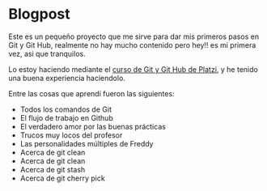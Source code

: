 # Blogpost
Este es un pequeño proyecto que me sirve para dar mis primeros pasos en Git y Git Hub, realmente no hay mucho contenido pero hey!! es mi primera vez, asi que tranquilos.

Lo estoy haciendo mediante el <a href="https://platzi.com/home">curso de Git y Git Hub de Platzi</a>, y he tenido una buena experiencia haciendolo.

Entre las cosas que aprendí fueron las siguientes:

* Todos los comandos de Git
* El flujo de trabajo en Github
* El verdadero amor por las buenas prácticas
* Trucos muy locos del profesor
* Las personalidades múltiples de Freddy
* Acerca de git clean
* Acerca de git clean
* Acerca de git stash
* Acerca de git cherry pick
